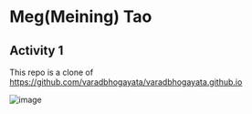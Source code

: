 # Meg(Meining) Tao

## Activity 1

This repo is a clone of https://github.com/varadbhogayata/varadbhogayata.github.io

![image](https://github.com/Meining89/Meining89.github.io/assets/97919828/dd9d23cd-2d30-4fce-aa41-30d05dba19d8)
